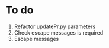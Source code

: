 # To do

1. Refactor updatePr.py parameters
2. Check escape messages is required
3. Escape messages
